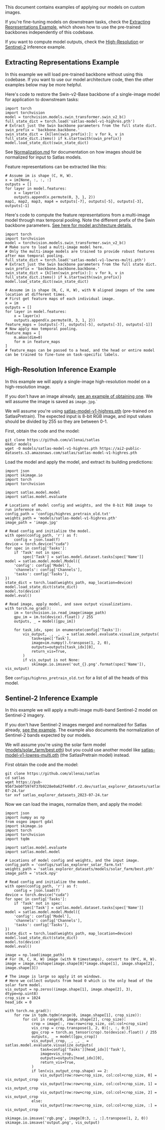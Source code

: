 This document contains examples of applying our models on custom images.

If you're fine-tuning models on downstream tasks, check the [Extracting Representations Example](#extracting-representations-example), which shows how to use the pre-trained backbones independently of this codebase.

If you want to compute model outputs, check the [High-Resolution](#high-resolution-inference-example) or [Sentinel-2](#sentinel-2-inference-example) inference example.

## Extracting Representations Example

In this example we will load pre-trained backbone without using this codebase.
If you want to use our model architecture code, then the other examples below may be more helpful.

Here's code to restore the Swin-v2-Base backbone of a single-image model for application to downstream tasks:

    import torch
    import torchvision
    model = torchvision.models.swin_transformer.swin_v2_b()
    full_state_dict = torch.load('satlas-model-v1-highres.pth')
    # Extract just the Swin backbone parameters from the full state dict.
    swin_prefix = 'backbone.backbone.'
    swin_state_dict = {k[len(swin_prefix):]: v for k, v in full_state_dict.items() if k.startswith(swin_prefix)}
    model.load_state_dict(swin_state_dict)

See [Normalization.md](Normalization.md) for documentation on how images should be normalized for input to Satlas models.

Feature representations can be extracted like this:

    # Assume im is shape (C, H, W).
    x = im[None, :, :, :]
    outputs = []
    for layer in model.features:
        x = layer(x)
        outputs.append(x.permute(0, 3, 1, 2))
    map1, map2, map3, map4 = outputs[-7], outputs[-5], outputs[-3], outputs[-1]

Here's code to compute the feature representations from a multi-image model through max temporal pooling. Note the different prefix of the Swin backbone parameters. [See here for model architecture details.](ModelArchitecture.md)

    import torch
    import torchvision
    model = torchvision.models.swin_transformer.swin_v2_b()
    # Make sure to load a multi-image model here.
    # Only the multi-image models are trained to provide robust features after max temporal pooling.
    full_state_dict = torch.load('satlas-model-v1-lowres-multi.pth')
    # Extract just the Swin backbone parameters from the full state dict.
    swin_prefix = 'backbone.backbone.backbone.'
    swin_state_dict = {k[len(swin_prefix):]: v for k, v in full_state_dict.items() if k.startswith(swin_prefix)}
    model.load_state_dict(swin_state_dict)

    # Assume im is shape (N, C, H, W), with N aligned images of the same location at different times.
    # First get feature maps of each individual image.
    x = im
    outputs = []
    for layer in model.features:
        x = layer(x)
        outputs.append(x.permute(0, 3, 1, 2))
    feature_maps = [outputs[-7], outputs[-5], outputs[-3], outputs[-1]]
    # Now apply max temporal pooling.
    feature_maps = [
        m.amax(dim=0)
        for m in feature_maps
    ]
    # feature_maps can be passed to a head, and the head or entire model can be trained to fine-tune on task-specific labels.

## High-Resolution Inference Example

In this example we will apply a single-image high-resolution model on a high-resolution image.

If you don't have an image already, [see an example of obtaining one](Normalization.md#high-resolution-images).
We will assume the image is saved as `image.jpg`.`

We will assume you're using [satlas-model-v1-highres.pth](https://ai2-public-datasets.s3.amazonaws.com/satlas/satlas-model-v1-highres.pth) (pre-trained on SatlasPretrain).
The expected input is 8-bit RGB image, and input values should be divided by 255 so they are between 0-1.

First, obtain the code and the model:

    git clone https://github.com/allenai/satlas
    mkdir models
    wget -O models/satlas-model-v1-highres.pth https://ai2-public-datasets.s3.amazonaws.com/satlas/satlas-model-v1-highres.pth

Load the model and apply the model, and extract its building predictions:

    import json
    import skimage.io
    import torch
    import torchvision

    import satlas.model.model
    import satlas.model.evaluate

    # Locations of model config and weights, and the 8-bit RGB image to run inference on.
    config_path = 'configs/highres_pretrain_old.txt'
    weights_path = 'models/satlas-model-v1-highres.pth'
    image_path = 'image.jpg'

    # Read config and initialize the model.
    with open(config_path, 'r') as f:
        config = json.load(f)
    device = torch.device("cuda")
    for spec in config['Tasks']:
        if 'Task' not in spec:
            spec['Task'] = satlas.model.dataset.tasks[spec['Name']]
    model = satlas.model.model.Model({
        'config': config['Model'],
        'channels': config['Channels'],
        'tasks': config['Tasks'],
    })
    state_dict = torch.load(weights_path, map_location=device)
    model.load_state_dict(state_dict)
    model.to(device)
    model.eval()

    # Read image, apply model, and save output visualizations.
    with torch.no_grad():
        im = torchvision.io.read_image(image_path)
        gpu_im = im.to(device).float() / 255
        outputs, _ = model([gpu_im])

        for task_idx, spec in enumerate(config['Tasks']):
            vis_output, _, _, _ = satlas.model.evaluate.visualize_outputs(
                task=spec['Task'],
                image=im.numpy().transpose(1, 2, 0),
                outputs=outputs[task_idx][0],
                return_vis=True,
            )
            if vis_output is not None:
                skimage.io.imsave('out_{}.png'.format(spec['Name']), vis_output)

See `configs/highres_pretrain_old.txt` for a list of all the heads of this model.

## Sentinel-2 Inference Example

In this example we will apply a multi-image multi-band Sentinel-2 model on Sentinel-2 imagery.

If you don't have Sentinel-2 images merged and normalized for Satlas already, [see the example](Normalization.md#sentinel-2-images).
The example also documents the normalization of Sentinel-2 bands expected by our models.

We will assume you're using the solar farm model ([models/solar_farm/best.pth](https://pub-956f3eb0f5974f37b9228e0a62f449bf.r2.dev/satlas_explorer_datasets/satlas_explorer_datasets_2023-07-24.tar)) but you could use another model like [satlas-model-v1-lowres-multi.pth](https://ai2-public-datasets.s3.amazonaws.com/satlas/satlas-model-v1-lowres-multi.pth) (the SatlasPretrain model) instead.

First obtain the code and the model:

    git clone https://github.com/allenai/satlas
    cd satlas
    wget https://pub-956f3eb0f5974f37b9228e0a62f449bf.r2.dev/satlas_explorer_datasets/satlas_explorer_datasets_2023-07-24.tar
    tar xvf satlas_explorer_datasets_2023-07-24.tar

Now we can load the images, normalize them, and apply the model:

    import json
    import numpy as np
    from osgeo import gdal
    import skimage.io
    import torch
    import torchvision
    import tqdm

    import satlas.model.evaluate
    import satlas.model.model

    # Locations of model config and weights, and the input image.
    config_path = 'configs/satlas_explorer_solar_farm.txt'
    weights_path = 'satlas_explorer_datasets/models/solar_farm/best.pth'
    image_path = 'stack.npy'

    # Read config and initialize the model.
    with open(config_path, 'r') as f:
        config = json.load(f)
    device = torch.device("cuda")
    for spec in config['Tasks']:
        if 'Task' not in spec:
            spec['Task'] = satlas.model.dataset.tasks[spec['Name']]
    model = satlas.model.model.Model({
        'config': config['Model'],
        'channels': config['Channels'],
        'tasks': config['Tasks'],
    })
    state_dict = torch.load(weights_path, map_location=device)
    model.load_state_dict(state_dict)
    model.to(device)
    model.eval()

    image = np.load(image_path)
    # For (N, C, H, W) image (with N timestamps), convert to (N*C, H, W).
    image = image.reshape(image.shape[0]*image.shape[1], image.shape[2], image.shape[3])

    # The image is large so apply it on windows.
    # Here we collect outputs from head 0 which is the only head of the solar farm model.
    vis_output = np.zeros((image.shape[1], image.shape[2], 3), dtype=np.uint8)
    crop_size = 1024
    head_idx = 0

    with torch.no_grad():
        for row in tqdm.tqdm(range(0, image.shape[1], crop_size)):
            for col in range(0, image.shape[2], crop_size):
                crop = image[:, row:row+crop_size, col:col+crop_size]
                vis_crop = crop.transpose(1, 2, 0)[:, :, 0:3]
                gpu_crop = torch.as_tensor(crop).to(device).float() / 255
                outputs, _ = model([gpu_crop])
                vis_output_crop, _, _, _ = satlas.model.evaluate.visualize_outputs(
                    task=config['Tasks'][head_idx]['Task'],
                    image=vis_crop,
                    outputs=outputs[head_idx][0],
                    return_vis=True,
                )
                if len(vis_output_crop.shape) == 2:
                    vis_output[row:row+crop_size, col:col+crop_size, 0] = vis_output_crop
                    vis_output[row:row+crop_size, col:col+crop_size, 1] = vis_output_crop
                    vis_output[row:row+crop_size, col:col+crop_size, 2] = vis_output_crop
                else:
                    vis_output[row:row+crop_size, col:col+crop_size, :] = vis_output_crop

    skimage.io.imsave('rgb.png', image[0:3, :, :].transpose(1, 2, 0))
    skimage.io.imsave('output.png', vis_output)
